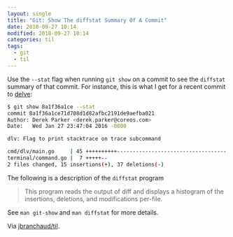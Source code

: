 ```yaml
---
layout: single
title: "Git: Show The diffstat Summary Of A Commit"
date: 2018-09-27 10:14
modified: 2018-09-27 10:14
categories: til
tags:
  - git
  - til
---
```


Use the `--stat` flag when running `git show` on a commit to see the
`diffstat` summary of that commit. For instance, this is what I get for a
recent commit to [delve](https://github.com/derekparker/delve):

```bash
$ git show 8a1f36a1ce --stat
commit 8a1f36a1ce71d708d1d82afbc2191de9aefba021
Author: Derek Parker <derek.parker@coreos.com>
Date:   Wed Jan 27 23:47:04 2016 -0800

dlv: Flag to print stacktrace on trace subcommand

cmd/dlv/main.go     | 45 ++++++++++-----------------------------------
terminal/command.go |  7 +++++--
2 files changed, 15 insertions(+), 37 deletions(-)
```

The following is a description of the `diffstat` program

> This program reads the output of diff and displays a histogram of the
> insertions, deletions, and modifications per-file.

See `man git-show` and `man diffstat` for more details.

Via [jbranchaud/til](https://github.com/jbranchaud/til).
